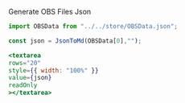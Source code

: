 Generate OBS Files Json

```jsx
import OBSData from "../../store/OBSData.json";

const json = JsonToMd(OBSData[0],"");

<textarea
rows="20"
style={{ width: "100%" }}
value={json}
readOnly
></textarea>
```
